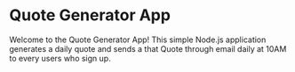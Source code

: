 # Quote Generator App

Welcome to the Quote Generator App! This simple Node.js application generates a daily quote and sends a that Quote through email daily at 10AM to every users who sign up.

